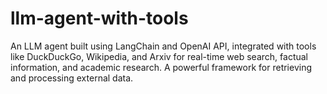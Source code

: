 # llm-agent-with-tools
An LLM agent built using LangChain and OpenAI API, integrated with tools like DuckDuckGo, Wikipedia, and Arxiv for real-time web search, factual information, and academic research. A powerful framework for retrieving and processing external data.
